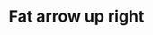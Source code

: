 ---
title: Fat arrow up right
tags: ["fat", "arrow", "up", "right", "direction", "navigation", "movement", "pointer"]
icon: fat-arrow-up-right
svg: '<svg xmlns="http://www.w3.org/2000/svg" width="24" height="24" fill="none" viewBox="0 0 24 24" stroke-width="1.5" stroke-linecap="round" stroke-linejoin="round" stroke="currentColor"><path d="M8.068 5.038C7.753 4.722 8.13 4.01 8.587 4h9.753c.58 0 .872 0 1.093.113.196.1.354.258.454.453C20 4.789 20 5.08 20 5.66v9.753c-.01.457-.722.834-1.038.519l-2.714-2.78a.513.513 0 0 0-.725.018l-6.671 6.67a.513.513 0 0 1-.725.017l-3.985-3.985a.513.513 0 0 1 .017-.725l6.671-6.671a.513.513 0 0 0 .017-.725z"/></svg>'
---